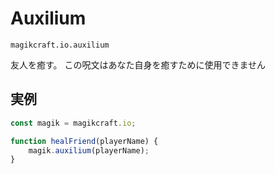# Auxilium

`magikcraft.io.auxilium`

友人を癒す。 この呪文はあなた自身を癒すために使用できません

## 実例

```javascript
const magik = magikcraft.io;

function healFriend(playerName) {
    magik.auxilium(playerName);
}
```